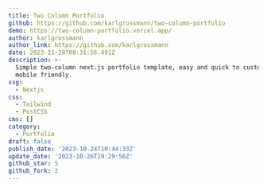 ```yaml
---
title: Two Column Portfolio
github: https://github.com/karlgrossmann/two-column-portfolio
demo: https://two-column-portfolio.vercel.app/
author: karlgrossmann
author_link: https://github.com/karlgrossmann
date: 2023-11-28T08:31:56.491Z
description: >-
  Simple two-column next.js portfolio template, easy and quick to customize,
  mobile friendly.
ssg:
  - Nextjs
css:
  - Tailwind
  - PostCSS
cms: []
category:
  - Portfolio
draft: false
publish_date: '2023-10-24T10:44:33Z'
update_date: '2023-10-26T19:29:56Z'
github_star: 5
github_fork: 2
---
```

